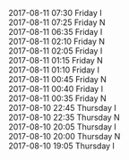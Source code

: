 2017-08-11 07:30 Friday  I  
2017-08-11 07:25 Friday  N  
2017-08-11 06:35 Friday  I  
2017-08-11 02:10 Friday  N  
2017-08-11 02:05 Friday  I  
2017-08-11 01:15 Friday  N  
2017-08-11 01:10 Friday  I  
2017-08-11 00:45 Friday  N  
2017-08-11 00:40 Friday  I  
2017-08-11 00:35 Friday  N  
2017-08-10 22:45 Thursday  I  
2017-08-10 22:35 Thursday  N  
2017-08-10 20:05 Thursday  I  
2017-08-10 20:00 Thursday  N  
2017-08-10 19:05 Thursday  I  
